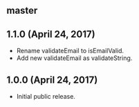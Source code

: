 ## master


## 1.1.0 (April 24, 2017)

* Rename validateEmail to isEmailValid.
* Add new validateEmail as validateString.

## 1.0.0 (April 24, 2017)

* Initial public release.
